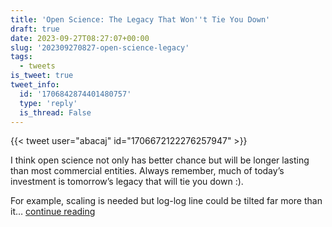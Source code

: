 ```yaml
---
title: 'Open Science: The Legacy That Won''t Tie You Down'
draft: true
date: 2023-09-27T08:27:07+00:00
slug: '202309270827-open-science-legacy'
tags:
  - tweets
is_tweet: true
tweet_info:
  id: '1706842874401480757'
  type: 'reply'
  is_thread: False
---
```




{{< tweet user="abacaj" id="1706672122276257947" >}}

I think open science not only has better chance but will be longer lasting than most commercial entities. Always remember, much of today’s investment is tomorrow’s legacy that will tie you down :).

For example, scaling is needed but log-log line could be tilted far more than it… [continue reading](https://x.com/sytelus/status/1706842874401480757)
